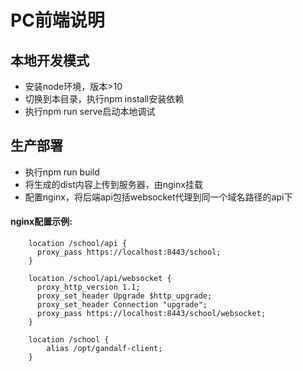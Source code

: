 # PC前端说明

## 本地开发模式
* 安装node环境，版本>10
* 切换到本目录，执行npm install安装依赖
* 执行npm run serve启动本地调试


## 生产部署
* 执行npm run build
* 将生成的dist内容上传到服务器，由nginx挂载
* 配置nginx，将后端api包括websocket代理到同一个域名路径的api下


#### nginx配置示例:
```nginx
    location /school/api {
      proxy_pass https://localhost:8443/school;
    }

    location /school/api/websocket {
      proxy_http_version 1.1;
      proxy_set_header Upgrade $http_upgrade;
      proxy_set_header Connection "upgrade";
      proxy_pass https://localhost:8443/school/websocket;
    }

    location /school {
        alias /opt/gandalf-client;
    }
```